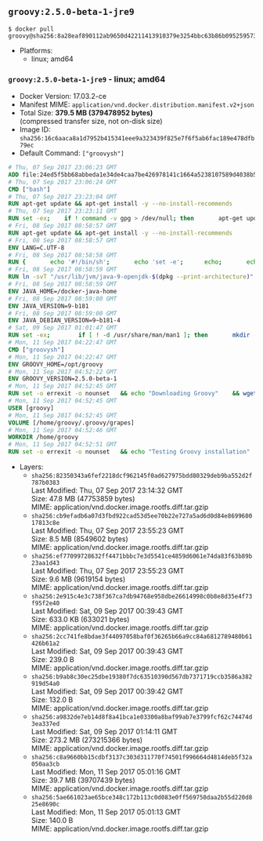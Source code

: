 ## `groovy:2.5.0-beta-1-jre9`

```console
$ docker pull groovy@sha256:8a28eaf890112ab9650d42211413910379e3254bbc63b86b095259573af5ec35
```

-	Platforms:
	-	linux; amd64

### `groovy:2.5.0-beta-1-jre9` - linux; amd64

-	Docker Version: 17.03.2-ce
-	Manifest MIME: `application/vnd.docker.distribution.manifest.v2+json`
-	Total Size: **379.5 MB (379478952 bytes)**  
	(compressed transfer size, not on-disk size)
-	Image ID: `sha256:16c6aaca8a1d7952b415341eee9a323439f825e7f6f5ab6fac189e478dfb79ec`
-	Default Command: `["groovysh"]`

```dockerfile
# Thu, 07 Sep 2017 23:06:23 GMT
ADD file:24ed5f5bb68abbeda1e34de4caa7be426978141c1664a5238107589d4038b5b0 in / 
# Thu, 07 Sep 2017 23:06:24 GMT
CMD ["bash"]
# Thu, 07 Sep 2017 23:23:04 GMT
RUN apt-get update && apt-get install -y --no-install-recommends 		ca-certificates 		curl 		wget 	&& rm -rf /var/lib/apt/lists/*
# Thu, 07 Sep 2017 23:23:11 GMT
RUN set -ex; 	if ! command -v gpg > /dev/null; then 		apt-get update; 		apt-get install -y --no-install-recommends 			gnupg2 			dirmngr 		; 		rm -rf /var/lib/apt/lists/*; 	fi
# Fri, 08 Sep 2017 08:58:57 GMT
RUN apt-get update && apt-get install -y --no-install-recommends 		bzip2 		unzip 		xz-utils 	&& rm -rf /var/lib/apt/lists/*
# Fri, 08 Sep 2017 08:58:57 GMT
ENV LANG=C.UTF-8
# Fri, 08 Sep 2017 08:58:58 GMT
RUN { 		echo '#!/bin/sh'; 		echo 'set -e'; 		echo; 		echo 'dirname "$(dirname "$(readlink -f "$(which javac || which java)")")"'; 	} > /usr/local/bin/docker-java-home 	&& chmod +x /usr/local/bin/docker-java-home
# Fri, 08 Sep 2017 08:58:59 GMT
RUN ln -svT "/usr/lib/jvm/java-9-openjdk-$(dpkg --print-architecture)" /docker-java-home
# Fri, 08 Sep 2017 08:58:59 GMT
ENV JAVA_HOME=/docker-java-home
# Fri, 08 Sep 2017 08:59:00 GMT
ENV JAVA_VERSION=9-b181
# Fri, 08 Sep 2017 08:59:00 GMT
ENV JAVA_DEBIAN_VERSION=9~b181-4
# Sat, 09 Sep 2017 01:01:47 GMT
RUN set -ex; 		if [ ! -d /usr/share/man/man1 ]; then 		mkdir -p /usr/share/man/man1; 	fi; 		apt-get update; 	apt-get install -y 		openjdk-9-jre="$JAVA_DEBIAN_VERSION" 	; 	rm -rf /var/lib/apt/lists/*; 		[ "$(readlink -f "$JAVA_HOME")" = "$(docker-java-home)" ]; 		update-alternatives --get-selections | awk -v home="$(readlink -f "$JAVA_HOME")" 'index($3, home) == 1 { $2 = "manual"; print | "update-alternatives --set-selections" }'; 	update-alternatives --query java | grep -q 'Status: manual'
# Mon, 11 Sep 2017 04:22:47 GMT
CMD ["groovysh"]
# Mon, 11 Sep 2017 04:22:47 GMT
ENV GROOVY_HOME=/opt/groovy
# Mon, 11 Sep 2017 04:52:22 GMT
ENV GROOVY_VERSION=2.5.0-beta-1
# Mon, 11 Sep 2017 04:52:45 GMT
RUN set -o errexit -o nounset 	&& echo "Downloading Groovy" 	&& wget --no-verbose --output-document=groovy.zip "https://dist.apache.org/repos/dist/release/groovy/${GROOVY_VERSION}/distribution/apache-groovy-binary-${GROOVY_VERSION}.zip" 		&& echo "Installing build dependencies" 	&& apt-get update 	&& apt-get update && apt-get install --yes --no-install-recommends 		dirmngr 		gnupg 	&& rm --recursive /var/lib/apt/lists/* 		&& echo "Importing keys listed in http://www.apache.org/dist/groovy/KEYS from key server" 	&& export GNUPGHOME="$(mktemp -d)" 	&& for key in 		"7FAA0F2206DE228F0DB01AD741321490758AAD6F" 		"331224E1D7BE883D16E8A685825C06C827AF6B66" 		"34441E504A937F43EB0DAEF96A65176A0FB1CD0B" 		"9A810E3B766E089FFB27C70F11B595CEDC4AEBB5" 	; do 		for server in 			ha.pool.sks-keyservers.net 			hkp://p80.pool.sks-keyservers.net:80 			pgp.mit.edu 		; do 			echo "  Trying ${server}"; 			if gpg --keyserver "${server}" --recv-keys "${key}"; then 				break; 			fi; 		done; 	done; 	if [ $(gpg --list-keys | grep -c "pub ") -ne 4 ]; then 		echo "ERROR: Failed to fetch GPG keys" >&2; 		exit 1; 	fi 		&& echo "Checking download signature" 	&& wget --no-verbose --output-document=groovy.zip.asc "https://dist.apache.org/repos/dist/release/groovy/${GROOVY_VERSION}/distribution/apache-groovy-binary-${GROOVY_VERSION}.zip.asc" 	&& gpg --batch --verify groovy.zip.asc groovy.zip 	&& rm --recursive --force "${GNUPGHOME}" 	&& rm groovy.zip.asc 		&& echo "Installing Groovy" 	&& unzip groovy.zip 	&& rm groovy.zip 	&& mv "groovy-${GROOVY_VERSION}" "${GROOVY_HOME}/" 	&& ln --symbolic "${GROOVY_HOME}/bin/grape" /usr/bin/grape 	&& ln --symbolic "${GROOVY_HOME}/bin/groovy" /usr/bin/groovy 	&& ln --symbolic "${GROOVY_HOME}/bin/groovyc" /usr/bin/groovyc 	&& ln --symbolic "${GROOVY_HOME}/bin/groovyConsole" /usr/bin/groovyConsole 	&& ln --symbolic "${GROOVY_HOME}/bin/groovydoc" /usr/bin/groovydoc 	&& ln --symbolic "${GROOVY_HOME}/bin/groovysh" /usr/bin/groovysh 	&& ln --symbolic "${GROOVY_HOME}/bin/java2groovy" /usr/bin/java2groovy 		&& echo "Editing startGroovy to include java.xml.bind module" 	&& sed -i 's|startGroovy ( ) {|startGroovy ( ) {\n    JAVA_OPTS="$JAVA_OPTS --add-modules=java.xml.bind"|' "${GROOVY_HOME}/bin/startGroovy" 		&& echo "Cleaning up build dependencies" 	&& echo $(apt-mark showauto) 	&& apt-get remove --yes --purge 		dirmngr 		gnupg 	&& apt-get autoremove --yes --purge 		&& echo "Adding groovy user and group" 	&& groupadd --system --gid 1000 groovy 	&& useradd --system --gid groovy --uid 1000 --shell /bin/bash --create-home groovy 	&& mkdir --parents /home/groovy/.groovy/grapes 	&& chown --recursive groovy:groovy /home/groovy 		&& echo "Applying workaround for https://github.com/docker-library/openjdk/issues/101" 	&& bash -c '([[ ! -d $JAVA_SECURITY_DIR ]] && ln -s $JAVA_HOME/lib $JAVA_HOME/conf) || (echo "Found java conf dir, package has been fixed, remove this hack"; exit -1)'
# Mon, 11 Sep 2017 04:52:45 GMT
USER [groovy]
# Mon, 11 Sep 2017 04:52:45 GMT
VOLUME [/home/groovy/.groovy/grapes]
# Mon, 11 Sep 2017 04:52:46 GMT
WORKDIR /home/groovy
# Mon, 11 Sep 2017 04:52:51 GMT
RUN set -o errexit -o nounset 	&& echo "Testing Groovy installation" 	&& groovy --version
```

-	Layers:
	-	`sha256:82350343a6fef2218dcf962145f0ad627975bdd80329deb9ba552d2f787b0383`  
		Last Modified: Thu, 07 Sep 2017 23:14:32 GMT  
		Size: 47.8 MB (47753859 bytes)  
		MIME: application/vnd.docker.image.rootfs.diff.tar.gzip
	-	`sha256:cb9efadb6a07d3fbd922cad53d5ee70b22e727a5ad6d0d84e869960017813c8e`  
		Last Modified: Thu, 07 Sep 2017 23:55:23 GMT  
		Size: 8.5 MB (8549602 bytes)  
		MIME: application/vnd.docker.image.rootfs.diff.tar.gzip
	-	`sha256:ef77099728632ff4471bbbc7e3d5541ce4859d6061e74da83f63b89b23aa1d43`  
		Last Modified: Thu, 07 Sep 2017 23:55:23 GMT  
		Size: 9.6 MB (9619154 bytes)  
		MIME: application/vnd.docker.image.rootfs.diff.tar.gzip
	-	`sha256:2e915c4e3c738f367ca7db94768e958dbe26614998c0b8e8d35e4f73f95f2e40`  
		Last Modified: Sat, 09 Sep 2017 00:39:43 GMT  
		Size: 633.0 KB (633021 bytes)  
		MIME: application/vnd.docker.image.rootfs.diff.tar.gzip
	-	`sha256:2cc741fe8bdae3f44097058baf0f36265b66a9cc84a6812789480b61426b61a2`  
		Last Modified: Sat, 09 Sep 2017 00:39:43 GMT  
		Size: 239.0 B  
		MIME: application/vnd.docker.image.rootfs.diff.tar.gzip
	-	`sha256:b9ab8c30ec25dbe19380f7dc63510390d567db7371719ccb3586a382919d54a0`  
		Last Modified: Sat, 09 Sep 2017 00:39:42 GMT  
		Size: 132.0 B  
		MIME: application/vnd.docker.image.rootfs.diff.tar.gzip
	-	`sha256:a9832de7eb14d8f8a41bca1e03300a8baf99ab7e3799fcf62c74474d3ea337ed`  
		Last Modified: Sat, 09 Sep 2017 01:14:11 GMT  
		Size: 273.2 MB (273215366 bytes)  
		MIME: application/vnd.docker.image.rootfs.diff.tar.gzip
	-	`sha256:c8a9660bb15cdbf3137c303d311770f74501f996664d4814deb5f32a050aa3cb`  
		Last Modified: Mon, 11 Sep 2017 05:01:16 GMT  
		Size: 39.7 MB (39707439 bytes)  
		MIME: application/vnd.docker.image.rootfs.diff.tar.gzip
	-	`sha256:5ae661023ae65bce348c172b113c0d083e0ff569750daa2b55d220d825e8690c`  
		Last Modified: Mon, 11 Sep 2017 05:01:13 GMT  
		Size: 140.0 B  
		MIME: application/vnd.docker.image.rootfs.diff.tar.gzip
